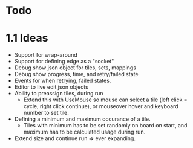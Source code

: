 # Todo

# 1.1 Ideas
- Support for wrap-around
- Support for defining edge as a "socket"
- Debug show json object for tiles, sets, mappings
- Debug show progress, time, and retry/failed state
- Events for when retrying, failed states.
- Editor to live edit json objects
- Ability to preassign tiles, during run
  - Extend this with UseMouse so mouse can select a tile (left click = cycle, right click continue), or mouseover hover and keyboard number to set tile.
- Defining a minimum and maximum occurance of a tile.
  - Tiles with minimum has to be set randomly on board on start, and maximum has to be calculated usage during run.
- Extend size and continue run => ever expanding.